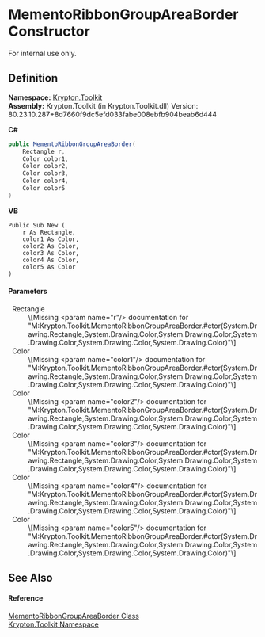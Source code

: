 # MementoRibbonGroupAreaBorder Constructor


For internal use only.



## Definition
**Namespace:** <a href="79d2eac2-21f4-54ff-7552-b20c33c30600.md">Krypton.Toolkit</a>  
**Assembly:** Krypton.Toolkit (in Krypton.Toolkit.dll) Version: 80.23.10.287+8d7660f9dc5efd033fabe008ebfb904beab6d444

**C#**
``` C#
public MementoRibbonGroupAreaBorder(
	Rectangle r,
	Color color1,
	Color color2,
	Color color3,
	Color color4,
	Color color5
)
```
**VB**
``` VB
Public Sub New ( 
	r As Rectangle,
	color1 As Color,
	color2 As Color,
	color3 As Color,
	color4 As Color,
	color5 As Color
)
```



#### Parameters
<dl><dt>  Rectangle</dt><dd>\[Missing &lt;param name="r"/&gt; documentation for "M:Krypton.Toolkit.MementoRibbonGroupAreaBorder.#ctor(System.Drawing.Rectangle,System.Drawing.Color,System.Drawing.Color,System.Drawing.Color,System.Drawing.Color,System.Drawing.Color)"\]</dd><dt>  Color</dt><dd>\[Missing &lt;param name="color1"/&gt; documentation for "M:Krypton.Toolkit.MementoRibbonGroupAreaBorder.#ctor(System.Drawing.Rectangle,System.Drawing.Color,System.Drawing.Color,System.Drawing.Color,System.Drawing.Color,System.Drawing.Color)"\]</dd><dt>  Color</dt><dd>\[Missing &lt;param name="color2"/&gt; documentation for "M:Krypton.Toolkit.MementoRibbonGroupAreaBorder.#ctor(System.Drawing.Rectangle,System.Drawing.Color,System.Drawing.Color,System.Drawing.Color,System.Drawing.Color,System.Drawing.Color)"\]</dd><dt>  Color</dt><dd>\[Missing &lt;param name="color3"/&gt; documentation for "M:Krypton.Toolkit.MementoRibbonGroupAreaBorder.#ctor(System.Drawing.Rectangle,System.Drawing.Color,System.Drawing.Color,System.Drawing.Color,System.Drawing.Color,System.Drawing.Color)"\]</dd><dt>  Color</dt><dd>\[Missing &lt;param name="color4"/&gt; documentation for "M:Krypton.Toolkit.MementoRibbonGroupAreaBorder.#ctor(System.Drawing.Rectangle,System.Drawing.Color,System.Drawing.Color,System.Drawing.Color,System.Drawing.Color,System.Drawing.Color)"\]</dd><dt>  Color</dt><dd>\[Missing &lt;param name="color5"/&gt; documentation for "M:Krypton.Toolkit.MementoRibbonGroupAreaBorder.#ctor(System.Drawing.Rectangle,System.Drawing.Color,System.Drawing.Color,System.Drawing.Color,System.Drawing.Color,System.Drawing.Color)"\]</dd></dl>

## See Also


#### Reference
<a href="6d01677f-5594-cb15-8c83-8cf3b85f7203.md">MementoRibbonGroupAreaBorder Class</a>  
<a href="79d2eac2-21f4-54ff-7552-b20c33c30600.md">Krypton.Toolkit Namespace</a>  
